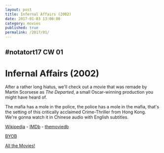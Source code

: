 ```yaml
---
layout: post
title: Infernal Affairs (2002)
date: 2017-01-03 13:00:00
category: movies
published: true
permalink: /2017/01/
---
```



## \#notatort17 CW 01

# Infernal Affairs \(2002\)

After a rather long hiatus, we'll check out a movie that was remade by Martin Scorsese as *The Departed*, a small Oscar-winning production you might have heard of. 

The mafia has a mole in the police, the police has a mole in the mafia, that's the setting of this critically acclaimed Crime-Thriller from Hong Kong.  
We're gonna watch it in Chinese audio with English subtitles.

[Wikipedia](https://en.wikipedia.org/wiki/Infernal_Affairs) - [IMDb](http://www.imdb.com/title/tt0338564/) - [themoviedb](https://www.themoviedb.org/movie/10775)

<a href="http://en.wikipedia.org/wiki/BYOB_(beverage)">BYOB</a>

[All the Movies!](http://notatort.com/allthemovies/)

<!--include jquery & backstretch-->

<script type="text/javascript" src="https://ajax.googleapis.com/ajax/libs/jquery/1.7.2/jquery.min.js"></script>

<script type="text/javascript" src="http://notatort.com/jquery.backstretch.min.js"></script>

<script type="text/javascript">

$(function(){

     $(window).resize(function(){
     
         if($(this).width() >= 767){
         
             $.backstretch("http://notatort.com/bg1701.jpg", {speed: 150});
             
         }
         
      })
      
      .resize();//trigger resize on page load
      
});

</script>